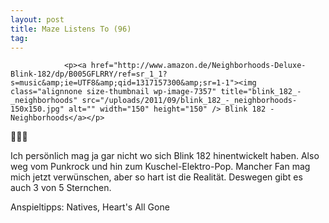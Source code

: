 ```yaml
---
layout: post
title: Maze Listens To (96)
tag: 
---
```



                <p><a href="http://www.amazon.de/Neighborhoods-Deluxe-Blink-182/dp/B005GFLRRY/ref=sr_1_1?s=music&amp;ie=UTF8&amp;qid=1317157300&amp;sr=1-1"><img class="alignnone size-thumbnail wp-image-7357" title="blink_182_-_neighborhoods" src="/uploads/2011/09/blink_182_-_neighborhoods-150x150.jpg" alt="" width="150" height="150" /> Blink 182 - Neighborhoods</a></p>
<p>🤘🤘🤘</p>
<p>Ich persönlich mag ja gar nicht wo sich Blink 182 hinentwickelt haben. Also weg vom Punkrock und hin zum Kuschel-Elektro-Pop. Mancher Fan mag mich jetzt verwünschen, aber so hart ist die Realität. Deswegen gibt es auch 3 von 5 Sternchen.</p>
<p>Anspieltipps: Natives, Heart's All Gone</p>
            

